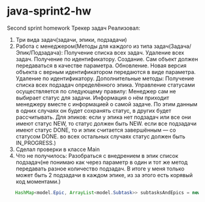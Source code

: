 # java-sprint2-hw
Second sprint homework
Трекер задач
Реализовал:
1. Три вида задач(задачи, эпики, подзадачи)
2. Работа с менеджером(Методы для каждого из типа задач(Задача/Эпик/Подзадача):
   Получение списка всех задач.
   Удаление всех задач.
   Получение по идентификатору.
   Создание. Сам объект должен передаваться в качестве параметра.
   Обновление. Новая версия объекта с верным идентификатором передаются в виде параметра.
   Удаление по идентификатору.
   Дополнительные методы:
   Получение списка всех подзадач определённого эпика.
   Управление статусами осуществляется по следующему правилу:
   Менеджер сам не выбирает статус для задачи. Информация о нём приходит менеджеру вместе с информацией о самой задаче. 
   По этим данным в одних случаях он будет сохранять статус, в других будет рассчитывать.
   Для эпиков:
   если у эпика нет подзадач или все они имеют статус NEW, то статус должен быть NEW.
   если все подзадачи имеют статус DONE, то и эпик считается завершённым — со статусом DONE.
   во всех остальных случаях статус должен быть IN_PROGRESS.)
3. Сделал проверки в классе Main
4. Что не получилось: Разобраться с внедрением в эпик список подзадач(не понимаю как через параметр в один и тот же метод 
   передавать разное количество подзадач. В итоге у меня только может быть 2 подзадачи в каждом эпике,
   из за этого есть корявый код моментами.)
```java
   HashMap<model.Epic, ArrayList<model.Subtask>> subtasksAndEpics = new HashMap<>();
```
